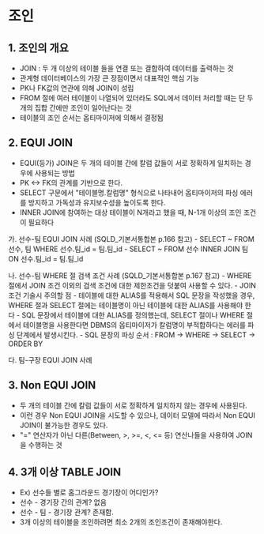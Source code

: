 # 조인
## 1. 조인의 개요
- JOIN : 두 개 이상의 테이블 들을 연결 또는 결합하여 데이터를 출력하는 것
- 관계형 데이터베이스의 가장 큰 장점이면서 대표적인 핵심 기능
- PK나 FK값의 연관에 의해 JOIN이 성립
- FROM 절에 여러 테이블이 나열되어 있더라도 SQL에서 데이터 처리할 때는 단 두 개의 집합 간에만 조인이 일어난다는 것
- 테이블의 조인 순서는 옵티마이저에 의해서 결정됨

## 2. EQUI JOIN
- EQUI(등가) JOIN은 두 개의 테이블 간에 칼럼 값들이 서로 정확하게 일치하는 경우에 사용되는 방법
- PK <-> FK의 관계를 기반으로 한다.
- SELECT 구문에서 "테이블명.칼럼명" 형식으로 나타내어 옵티마이저의 파싱 에러를 방지하고 가독성과 유지보수성을 높이도록 한다.
- INNER JOIN에 참여하는 대상 테이블이 N개라고 했을 때, N-1개 이상의 조인 조건이 필요하다

가. 선수-팀 EQUI JOIN 사례 (SQLD_기본서통합본 p.166 참고)
	- SELECT ~ FROM 선수, 팀 WHERE 선수.팀_id = 팀.팀_id
	- SELECT ~ FROM 선수 INNER JOIN 팀 ON 선수.팀_id = 팀.팀_id

나. 선수-팀 WHERE 절 검색 조건 사례 (SQLD_기본서통합본 p.167 참고)
	- WHERE 절에서 JOIN 조건 이외의 검색 조건에 대한 제한조건을 덧붙여 사용할 수 있다.
	- JOIN 조건 기술시 주의할 점
		- 테이블에 대한 ALIAS를 적용해서 SQL 문장을 작성했을 경우, WHERE 절과 SELECT 절에는 테이블명이 아닌 테이블에 대한 ALIAS를 사용해야 한다
		- SQL 문장에서 테이블에 대한 ALIAS를 정의했는데, SELECT 절이나 WHERE 절에서 테이블명을 사용한다면 DBMS의 옵티마이저가 칼럼명이 부적합하다는 에러를 파싱 단계에서 발생시킨다.
		- SQL 문장의 파싱 순서 : FROM -> WHERE -> SELECT -> ORDER BY

다. 팀-구장 EQUI JOIN 사례

## 3. Non EQUI JOIN
- 두 개의 테이블 간에 칼럼 값들이 서로 정확하게 일치하지 않는 경우에 사용된다.
- 이런 경우 Non EQUI JOIN을 시도할 수 있으나, 데이터 모델에 따라서 Non EQUI JOIN이 불가능한 경우도 있다.
- "=" 연산자가 아닌 다른(Between, >, >=, <, <= 등) 연산나들을 사용하여 JOIN을 수행하는 것

## 4. 3개 이상 TABLE JOIN
- Ex) 선수들 별로 홈그라운드 경기장이 어디인가?
- 선수 - 경기장 간의 관계? 없음
- 선수 - 팀 - 경기장 관계? 존재함.
- 3개 이상의 테이블을 조인하려면 최소 2개의 조인조건이 존재해야한다.
